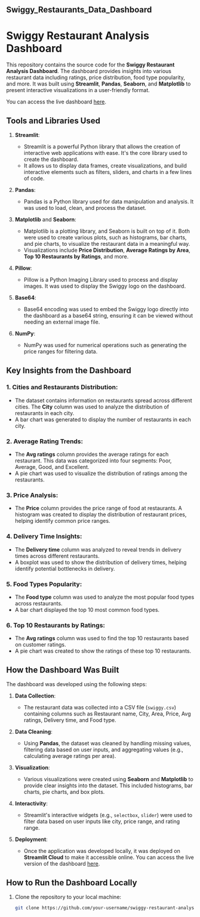 ## Swiggy_Restaurants_Data_Dashboard

# Swiggy Restaurant Analysis Dashboard

This repository contains the source code for the **Swiggy Restaurant Analysis Dashboard**. The dashboard provides insights into various restaurant data including ratings, price distribution, food type popularity, and more. It was built using **Streamlit**, **Pandas**, **Seaborn**, and **Matplotlib** to present interactive visualizations in a user-friendly format.

You can access the live dashboard [here](https://swiggyresturantdata-dashboard-l6udsz4am2z52jsybmcaju.streamlit.app/).

## Tools and Libraries Used

1. **Streamlit**: 
   - Streamlit is a powerful Python library that allows the creation of interactive web applications with ease. It's the core library used to create the dashboard.
   - It allows us to display data frames, create visualizations, and build interactive elements such as filters, sliders, and charts in a few lines of code.

2. **Pandas**: 
   - Pandas is a Python library used for data manipulation and analysis. It was used to load, clean, and process the dataset.

3. **Matplotlib** and **Seaborn**:
   - Matplotlib is a plotting library, and Seaborn is built on top of it. Both were used to create various plots, such as histograms, bar charts, and pie charts, to visualize the restaurant data in a meaningful way.
   - Visualizations include **Price Distribution**, **Average Ratings by Area**, **Top 10 Restaurants by Ratings**, and more.

4. **Pillow**: 
   - Pillow is a Python Imaging Library used to process and display images. It was used to display the Swiggy logo on the dashboard.

5. **Base64**: 
   - Base64 encoding was used to embed the Swiggy logo directly into the dashboard as a base64 string, ensuring it can be viewed without needing an external image file.

6. **NumPy**:
   - NumPy was used for numerical operations such as generating the price ranges for filtering data.

## Key Insights from the Dashboard

### 1. **Cities and Restaurants Distribution**:
- The dataset contains information on restaurants spread across different cities. The **City** column was used to analyze the distribution of restaurants in each city.
- A bar chart was generated to display the number of restaurants in each city.

### 2. **Average Rating Trends**:
- The **Avg ratings** column provides the average ratings for each restaurant. This data was categorized into four segments: Poor, Average, Good, and Excellent.
- A pie chart was used to visualize the distribution of ratings among the restaurants.

### 3. **Price Analysis**:
- The **Price** column provides the price range of food at restaurants. A histogram was created to display the distribution of restaurant prices, helping identify common price ranges.
  
### 4. **Delivery Time Insights**:
- The **Delivery time** column was analyzed to reveal trends in delivery times across different restaurants.
- A boxplot was used to show the distribution of delivery times, helping identify potential bottlenecks in delivery.

### 5. **Food Types Popularity**:
- The **Food type** column was used to analyze the most popular food types across restaurants.
- A bar chart displayed the top 10 most common food types.

### 6. **Top 10 Restaurants by Ratings**:
- The **Avg ratings** column was used to find the top 10 restaurants based on customer ratings.
- A pie chart was created to show the ratings of these top 10 restaurants.

## How the Dashboard Was Built

The dashboard was developed using the following steps:

1. **Data Collection**:
   - The restaurant data was collected into a CSV file (`swiggy.csv`) containing columns such as Restaurant name, City, Area, Price, Avg ratings, Delivery time, and Food type.

2. **Data Cleaning**:
   - Using **Pandas**, the dataset was cleaned by handling missing values, filtering data based on user inputs, and aggregating values (e.g., calculating average ratings per area).

3. **Visualization**:
   - Various visualizations were created using **Seaborn** and **Matplotlib** to provide clear insights into the dataset. This included histograms, bar charts, pie charts, and box plots.

4. **Interactivity**:
   - Streamlit's interactive widgets (e.g., `selectbox`, `slider`) were used to filter data based on user inputs like city, price range, and rating range.

5. **Deployment**:
   - Once the application was developed locally, it was deployed on **Streamlit Cloud** to make it accessible online. You can access the live version of the dashboard [here](https://swiggyresturantdata-dashboard-l6udsz4am2z52jsybmcaju.streamlit.app/).

## How to Run the Dashboard Locally

1. Clone the repository to your local machine:
   ```bash
   git clone https://github.com/your-username/swiggy-restaurant-analysis.git

